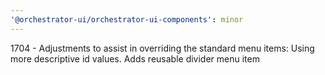 ```yaml
---
'@orchestrator-ui/orchestrator-ui-components': minor
---
```


1704 - Adjustments to assist in overriding the standard menu items: Using more descriptive id values. Adds reusable divider menu item
